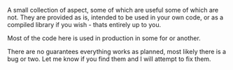 A small collection of aspect, some of which are useful some of which are not.
They are provided as is, intended to be used in your own code, 
or as a compiled library if you wish - thats entirely up to you.

Most of the code here is used in production in some for or another.

There are no guarantees everything works as planned, most likely there is a bug or two.
Let me know if you find them and I will attempt to fix them.